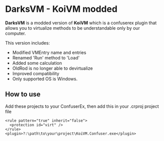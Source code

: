 **DarksVM - KoiVM modded**
========
**DarksVM** is a modded version of **KoiVM** which is a confuserex plugin that allows you to virtualize methods to be understandable only by our computer.

This version includes:
* Modified VMEntry name and entries
* Renamed 'Run' method to 'Load'
* Added some calculation
* OldRod is no longer able to devirtualize
* Improved compatibility
* Only supported OS is Windows.

**How to use**
--------
Add these projects to your ConfuserEx, then add this in your .crproj project file
```
<rule pattern="true" inherit="false">
  <protection id="virt" />
</rule>
<plugin>?:\path\to\your\project\KoiVM.Confuser.exe</plugin>
```
